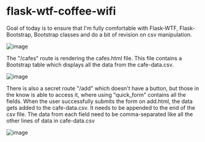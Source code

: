 # flask-wtf-coffee-wifi

Goal of today is to ensure that I'm fully comfortable with Flask-WTF, Flask-Bootstrap, Bootstrap classes and do a bit of revision on csv manipulation.

![image](https://github.com/pradomska/flask-wtf-coffee-wifi/assets/113101087/954e35e4-ceec-4cbe-b439-32f8634fe3b8)

The "/cafes" route is rendering the cafes.html file. This file contains a Bootstrap table which displays all the data from the cafe-data.csv.

![image](https://github.com/pradomska/flask-wtf-coffee-wifi/assets/113101087/ce9f3694-1475-4b0b-9d75-3286e6471351)

There is also a secret route "/add" which doesn't have a button, but those in the know is able to access it, where using "quick_form" contains all the fields.
When the user successfully submits the form on add.html, the data gets added to the cafe-data.csv. It needs to be appended to the end of the csv file. The data from each field need to be comma-separated like all the other lines of data in cafe-data.csv

![image](https://github.com/pradomska/flask-wtf-coffee-wifi/assets/113101087/062f2f67-7ea8-4047-96b8-7676a09a8795)
